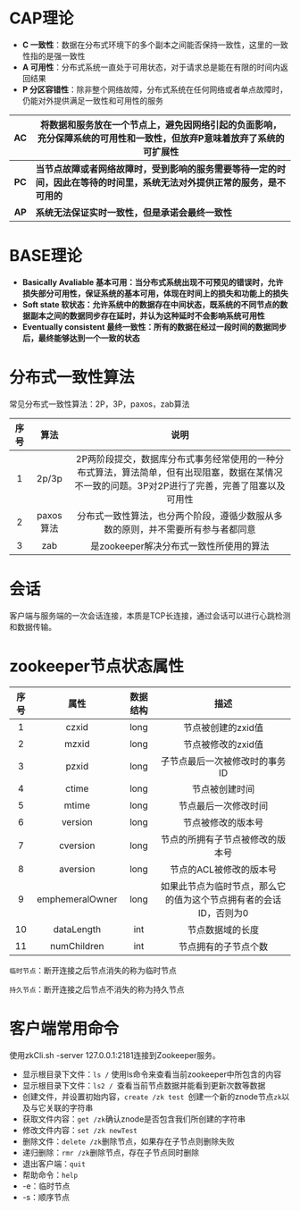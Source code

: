 # CAP理论

+ **C 一致性**：数据在分布式环境下的多个副本之间能否保持一致性，这里的一致性指的是强一致性
+ **A 可用性**：分布式系统一直处于可用状态，对于请求总是能在有限的时间内返回结果
+ **P 分区容错性**：除非整个网络故障，分布式系统在任何网络或者单点故障时，仍能对外提供满足一致性和可用性的服务

|   AC   | 将数据和服务放在一个节点上，避免因网络引起的负面影响， 充分保障系统的可用性和一致性，但放弃P意味着放弃了系统的可扩展性 |
| :----: | ------------------------------------------------------------ |
| **PC** | **当节点故障或者网络故障时，受到影响的服务需要等待一定的时间，因此在等待的时间里，系统无法对外提供正常的服务，是不可用的** |
| **AP** | **系统无法保证实时一致性，但是承诺会最终一致性**             |

# BASE理论

+ **Basically Avaliable 基本可用：当分布式系统出现不可预见的错误时，允许损失部分可用性，保证系统的基本可用，体现在时间上的损失和功能上的损失**
+ **Soft state 软状态：允许系统中的数据存在中间状态，既系统的不同节点的数据副本之间的数据同步存在延时，并认为这种延时不会影响系统可用性**
+ **Eventually consistent 最终一致性：所有的数据在经过一段时间的数据同步后，最终能够达到一个一致的状态**

# 分布式一致性算法

常见分布式一致性算法：2P，3P，paxos，zab算法

| 序号 |   算法    |                             说明                             |
| :--: | :-------: | :----------------------------------------------------------: |
|  1   |   2p/3p   | 2P两阶段提交，数据库分布式事务经常使用的一种分布式算法，算法简单，但有出现阻塞，数据在某情况不一致的问题。3P对2P进行了完善，完善了阻塞以及可用性 |
|  2   | paxos算法 | 分布式一致性算法，也分两个阶段，遵循少数服从多数的原则，并不需要所有参与者都同意 |
|  3   |    zab    |           是zookeeper解决分布式一致性所使用的算法            |

# 会话

客户端与服务端的一次会话连接，本质是TCP长连接，通过会话可以进行心跳检测和数据传输。

# zookeeper节点状态属性

| 序号 |      属性       | 数据结构 |                             描述                             |
| :--: | :-------------: | :------: | :----------------------------------------------------------: |
|  1   |      czxid      |   long   |                      节点被创建的zxid值                      |
|  2   |      mzxid      |   long   |                      节点被修改的zxid值                      |
|  3   |      pzxid      |   long   |                子节点最后一次被修改时的事务ID                |
|  4   |      ctime      |   long   |                        节点被创建时间                        |
|  5   |      mtime      |   long   |                     节点最后一次修改时间                     |
|  6   |     version     |   long   |                      节点被修改的版本号                      |
|  7   |    cversion     |   long   |               节点的所拥有子节点被修改的版本号               |
|  8   |    aversion     |   long   |                   节点的ACL被修改的版本号                    |
|  9   | emphemeralOwner |   long   | 如果此节点为临时节点，那么它的值为这个节点拥有者的会话ID，否则为0 |
|  10  |   dataLength    |   int    |                       节点数据域的长度                       |
|  11  |   numChildren   |   int    |                     节点拥有的子节点个数                     |

`临时节点`：断开连接之后节点消失的称为临时节点

`持久节点`：断开连接之后节点不消失的称为持久节点

# 客户端常用命令

使用zkCli.sh  -server 127.0.0.1:2181连接到Zookeeper服务。

+ 显示根目录下文件：`ls /` 使用ls命令来查看当前zookeeper中所包含的内容
+ 显示根目录下文件：`ls2 / `查看当前节点数据并能看到更新次数等数据
+ 创建文件，并设置初始内容，`create /zk test `创建一个新的znode节点`zk`以及与它关联的字符串
+ 获取文件内容：`get /zk`确认znode是否包含我们所创建的字符串
+ 修改文件内容：`set /zk newTest`
+ 删除文件：`delete /zk`删除节点，如果存在子节点则删除失败
+ 递归删除：`rmr /zk`删除节点，存在子节点同时删除
+ 退出客户端：`quit`
+ 帮助命令：`help`
+ -e：临时节点
+ -s：顺序节点


